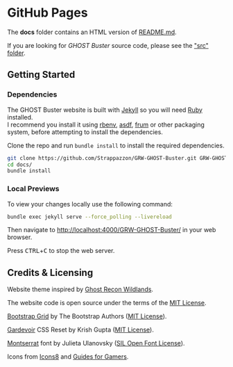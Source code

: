 # GitHub Pages

The **docs** folder contains an HTML version of [README.md](https://github.com/Strappazzon/GRW-GHOST-Buster#readme).

If you are looking for *GHOST Buster* source code, please see the ["src" folder](https://github.com/Strappazzon/GRW-GHOST-Buster/tree/master/src).

## Getting Started

### Dependencies

The GHOST Buster website is built with [Jekyll](https://jekyllrb.com/) so you will need [Ruby](https://www.ruby-lang.org) installed.  
I recommend you install it using [rbenv](https://github.com/rbenv/rbenv), [asdf](https://github.com/asdf-vm/asdf), [frum](https://github.com/TaKO8Ki/frum)
or other packaging system, before attempting to install the dependencies.

Clone the repo and run `bundle install` to install the required dependencies.

```sh
git clone https://github.com/Strappazzon/GRW-GHOST-Buster.git GRW-GHOST-Buster
cd docs/
bundle install
```

### Local Previews

To view your changes locally use the following command:

```sh
bundle exec jekyll serve --force_polling --livereload
```

Then navigate to <http://localhost:4000/GRW-GHOST-Buster/> in your web browser.

Press <kbd>CTRL</kbd>+<kbd>C</kbd> to stop the web server.

## Credits & Licensing

Website theme inspired by [Ghost Recon Wildlands](https://www.ubisoft.com/en-us/game/ghost-recon/wildlands).

The website code is open source under the terms of the [MIT License](https://github.com/Strappazzon/GRW-GHOST-Buster/blob/-/LICENSE.txt).

[Bootstrap Grid](https://getbootstrap.com/docs/5.3/layout/grid/) by The Bootstrap Authors ([MIT License](https://github.com/twbs/bootstrap/blob/main/LICENSE)).

[Gardevoir](https://github.com/xkrishguptaa/reseter.css) CSS Reset by Krish Gupta ([MIT License](https://github.com/xkrishguptaa/reseter.css/blob/main/LICENSE)).

[Montserrat](https://github.com/JulietaUla/Montserrat) font by Julieta Ulanovsky ([SIL Open Font License](https://github.com/JulietaUla/Montserrat/blob/master/OFL.txt)).

Icons from [Icons8](https://icons8.com/) and [Guides for Gamers](https://guides4gamers.com/ghost-recon-wildlands/map/bolivia/).
